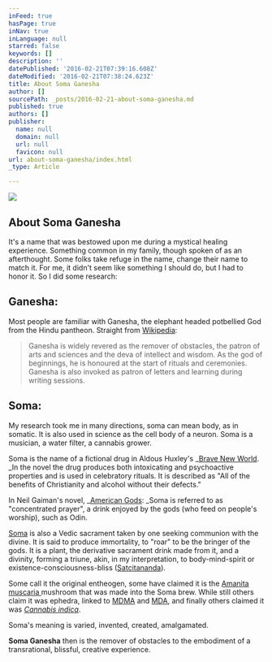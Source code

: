 ```yaml
---
inFeed: true
hasPage: true
inNav: true
inLanguage: null
starred: false
keywords: []
description: ''
datePublished: '2016-02-21T07:39:16.608Z'
dateModified: '2016-02-21T07:38:24.623Z'
title: About Soma Ganesha
author: []
sourcePath: _posts/2016-02-21-about-soma-ganesha.md
published: true
authors: []
publisher:
  name: null
  domain: null
  url: null
  favicon: null
url: about-soma-ganesha/index.html
_type: Article

---
```

![](https://the-grid-user-content.s3-us-west-2.amazonaws.com/34632467-aa56-4552-bb92-61d1a364961a.JPG)

## About Soma Ganesha

It's a name that was bestowed upon me during a mystical healing experience. Something common in my family, though spoken of as an afterthought. Some folks take refuge in the name, change their name to match it. For me, it didn't seem like something I should do, but I had to honor it. So I did some research:

## Ganesha: 

Most people are familiar with Ganesha, the elephant headed potbellied God from the Hindu pantheon. Straight from [Wikipedia][0]: 
> 
> Ganesha is widely revered as the remover of obstacles, the patron of arts and sciences and the deva of intellect and wisdom. As the god of beginnings, he is honoured at the start of rituals and ceremonies. Ganesha is also invoked as patron of letters and learning during writing sessions.

## Soma: 

My research took me in many directions, soma can mean body, as in somatic. It is also used in science as the cell body of a neuron. Soma is a musician, a water filter, a cannabis grower. 

Soma is the name of a fictional drug in Aldous Huxley's _[Brave New World][1]. _In the novel the drug produces both intoxicating and psychoactive properties and is used in celebratory rituals. It is described as "All of the benefits of Christianity and alcohol without their defects." 

In Neil Gaiman's novel,  _[American Gods][2]: _Soma is referred to as "concentrated prayer", a drink enjoyed by the gods (who feed on people's worship), such as Odin.

[Soma][3] is also a Vedic sacrament taken by one seeking communion with the divine. It is said to produce immortality, to "roar" to be the bringer of the gods. It is a plant, the derivative sacrament drink made from it, and a divinity, forming a triune, akin, in my interpretation, to body-mind-spirit or existence-consciousness-bliss ([Satcitananda][4]). 

Some call it the original entheogen, some have claimed it is the [Amanita muscaria ][5]mushroom that was made into the Soma brew. While still others claim it was ephedra, linked to [MDMA][6] and [MDA][7], and finally others claimed it was [_Cannabis indica_][8]. 

Soma's meaning is varied, invented, created, amalgamated.

**Soma Ganesha** then is the remover of obstacles to the embodiment of a transrational, blissful, creative experience.

[0]: https://en.m.wikipedia.org/wiki/Ganesha
[1]: https://en.m.wikipedia.org/wiki/Brave_New_World
[2]: https://en.m.wikipedia.org/wiki/American_Gods
[3]: https://en.m.wikipedia.org/wiki/Soma
[4]: https://en.wikipedia.org/wiki/Satcitananda
[5]: https://en.m.wikipedia.org/wiki/Amanita_muscaria
[6]: https://en.wikipedia.org/wiki/MDMA
[7]: https://en.wikipedia.org/wiki/Methylenedioxyamphetamine
[8]: https://en.wikipedia.org/wiki/Cannabis_indica